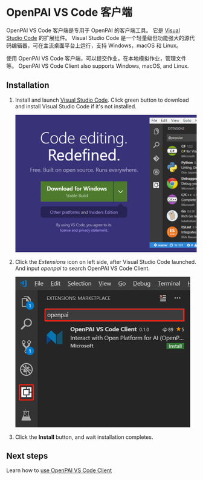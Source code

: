 # OpenPAI VS Code 客户端

OpenPAI VS Code 客户端是专用于 OpenPAI 的客户端工具。 它是 [Visual Studio Code](https://code.visualstudio.com/) 的扩展组件。 Visual Studio Code 是一个轻量级但功能强大的源代码编辑器，可在主流桌面平台上运行，支持 Windows，macOS 和 Linux。

使用 OpenPAI VS Code 客户端，可以提交作业，在本地模拟作业，管理文件等。 OpenPAI VS Code Client also supports Windows, macOS, and Linux.

## Installation

1. Install and launch [Visual Studio Code](https://code.visualstudio.com). Click green button to download and install Visual Studio Code if it's not installed.
    
    ![Download vs code](assets/download_vscode.png)

2. Click the *Extensions* icon on left side, after Visual Studio Code launched. And input *openpai* to search OpenPAI VS Code Client.
    
    ![Extension](assets/ext-install-1.png)

3. Click the **Install** button, and wait installation completes.

## Next steps

Learn how to [use OpenPAI VS Code Client](./README.md)
